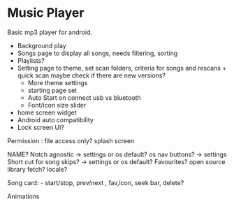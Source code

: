 # Music Player

Basic mp3 player for android.

- Background play
- Songs page to display all songs, needs  filtering, sorting 
- Playlists?
- Setting page to theme, set scan folders, criteria for songs and rescans + quick scan
    maybe check if there are new versions?
    - More theme settings
    - starting page set
    - Auto Start on connect usb vs bluetooth 
    - Font/icon size slider
- home screen widget 
- Android auto compatibility
- Lock screen UI?

Permission : file access only?
splash screen

NAME?
Notch agnostic -> settings or os default?
os nav buttons? -> settings 
Short cut for song skips? -> settings or os default?
Favourites?
open source library fetch?
locale?

Song card:
    - start/stop, prev/next , fav,icon, seek bar, delete?

Animations